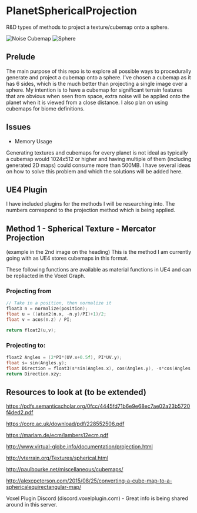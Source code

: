 # PlanetSphericalProjection
R&amp;D types of methods to project a texture/cubemap onto a sphere.

![Noise Cubemap](https://media.discordapp.net/attachments/563601152885653533/754965376567083038/unknown.png?width=936&height=533) ![Sphere](https://media.discordapp.net/attachments/563601152885653533/754965420699680799/unknown.png?width=936&height=479)
## Prelude
 The main purpose of this repo is to explore all possible ways to procedurally generate and project a cubemap onto a sphere. 
 I've chosen a cubemap as it has 6 sides, which is the much better than projecting a single image over a sphere.
 My intention is to have a cubemap for significant terrain features that are obvious when seen from space, extra noise will be applied onto the planet when it is viewed from a close distance. I also plan on using cubemaps for biome definitions.

## Issues

* Memory Usage

Generating textures and cubemaps for every planet is not ideal as typically a cubemap would 1024x512 or higher and having multiple of them (including generated 2D maps) could consume more than 500MB. I have several ideas on how to solve this problem and which the solutions will be added here.

## UE4 Plugin
I have included plugins for the methods I will be researching into. The numbers correspond to the projection method which is being applied.

## Method 1 - Spherical Texture - Mercator Projection
(example in the 2nd image on the heading) 
This is the method I am currently going with as UE4 stores cubemaps in this format. 

These following functions are available as material functions in UE4 and can be repliacted in the Voxel Graph.

### Projecting from
```cpp
// Take in a position, then normalize it
float3 n = normalize(position);
float u = ((atan2(n.x, -n.y)/PI)+1)/2;
float v = acos(n.z) / PI;

return float2(u,v);
```

### Projecting to:
```cpp
float2 Angles = (2*PI*(UV.x+0.5f), PI*UV.y);
float s= sin(Angles.y);
float Direction = float3(s*sin(Angles.x), cos(Angles.y), -s*cos(Angles.x));
return Direction.xzy;
```

## Resources to look at (to be extended)
https://pdfs.semanticscholar.org/0fcc/4445fd71b6e9e68ec7ae02a23b5720f4ded2.pdf

https://core.ac.uk/download/pdf/228552506.pdf

https://marlam.de/ecm/lambers12ecm.pdf

http://www.virtual-globe.info/documentation/projection.html

http://vterrain.org/Textures/spherical.html

http://paulbourke.net/miscellaneous/cubemaps/

http://alexcpeterson.com/2015/08/25/converting-a-cube-map-to-a-sphericalequirectangular-map/

Voxel Plugin Discord (discord.voxelplugin.com) - Great info is being shared around in this server.
